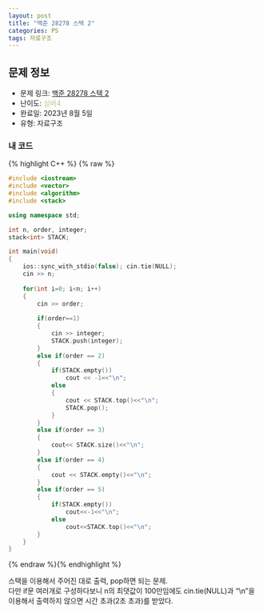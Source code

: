 ```yaml
---
layout: post
title: "백준 28278 스택 2"
categories: PS
tags: 자료구조
---
```


## 문제 정보
- 문제 링크: [백준 28278 스택 2](https://www.acmicpc.net/problem/28278)
- 난이도: <span style="color:#B5C78A">실버4</span>
- 완료일: 2023년 8월 5일
- 유형: 자료구조

### 내 코드

{% highlight C++ %} {% raw %}
```C++
#include <iostream>
#include <vector>
#include <algorithm>
#include <stack>

using namespace std;

int n, order, integer;
stack<int> STACK;

int main(void)
{
	ios::sync_with_stdio(false); cin.tie(NULL);
	cin >> n;
	
	for(int i=0; i<n; i++)
	{
		cin >> order;
		
		if(order==1)
		{
			cin >> integer;
			STACK.push(integer);
		}	
		else if(order == 2)
		{
			if(STACK.empty())
				cout << -1<<"\n";
			else
			{
				cout << STACK.top()<<"\n";
				STACK.pop();
			}
		}
		else if(order == 3)
		{
			cout<< STACK.size()<<"\n";
		}
		else if(order == 4)
		{
			cout << STACK.empty()<<"\n";
		}
		else if(order == 5)
		{
			if(STACK.empty())
				cout<<-1<<"\n";
			else
				cout<<STACK.top()<<"\n";
		}
	}
}
```
{% endraw %}{% endhighlight %}

스택을 이용해서 주어진 대로 출력, pop하면 되는 문제.  
다만 if문 여러개로 구성하다보니 n의 최댓값이 100만임에도 cin.tie(NULL)과 “\n”을 이용해서 출력하지 않으면 시간 초과(2초 초과)를 받았다.  

